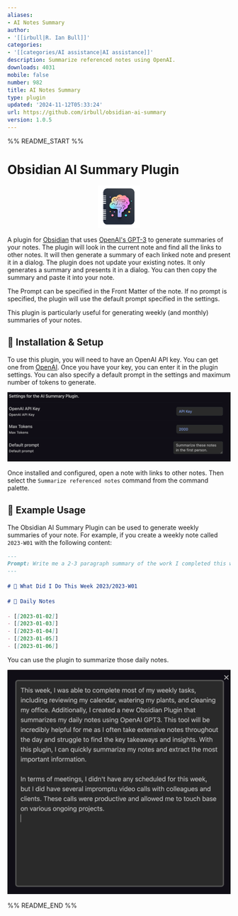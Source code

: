 ```yaml
---
aliases:
- AI Notes Summary
author:
- '[[irbull|R. Ian Bull]]'
categories:
- '[[categories/AI assistance|AI assistance]]'
description: Summarize referenced notes using OpenAI.
downloads: 4031
mobile: false
number: 982
title: AI Notes Summary
type: plugin
updated: '2024-11-12T05:33:24'
url: https://github.com/irbull/obsidian-ai-summary
version: 1.0.5
---
```


%% README_START %%

# Obsidian AI Summary Plugin

<p align="center">
<img src="https://raw.githubusercontent.com/irbull/obsidian-ai-summary/HEAD/ai-summary.png"  width="96">
</p>

A plugin for [Obsidian](https://obsidian.md) that uses [OpenAI's GPT-3](https://openai.com/blog/openai-api/) to generate summaries of your notes. The plugin will look in the current note and find all the links to other notes. It will then generate a summary of each linked note and present it in a dialog. The plugin does not update your existing notes. It only generates a summary and presents it in a dialog. You can then copy the summary and paste it into your note.

The Prompt can be specified in the Front Matter of the note. If no prompt is specified, the plugin will use the default prompt specified in the settings.

This plugin is particularly useful for generating weekly (and monthly) summaries of your notes.

## 🚀 Installation & Setup

To use this plugin, you will need to have an OpenAI API key. You can get one from [OpenAI](https://beta.openai.com/). Once you have your key, you can enter it in the plugin settings. You can also specify a default prompt in the settings and maximum number of tokens to generate.

![Settings](https://raw.githubusercontent.com/irbull/obsidian-ai-summary/HEAD/images/settings.png)

Once installed and configured, open a note with links to other notes. Then select the `Summarize referenced notes` command from the command palette.

## 💪 Example Usage

The Obsidian AI Summary Plugin can be used to generate weekly summaries of your note. For example, if you create a weekly note called `2023-W01` with the following content:

```markdown
---
Prompt: Write me a 2-3 paragraph summary of the work I completed this week in the first person. The work completed is below the '# 🚀 Work Completed' section.
---

# 🚀 What Did I Do This Week 2023/2023-W01

# 📅 Daily Notes

- [[2023-01-02]]
- [[2023-01-03]]
- [[2023-01-04]]
- [[2023-01-05]]
- [[2023-01-06]]

```

You can use the plugin to summarize those daily notes.

 ![Settings](https://raw.githubusercontent.com/irbull/obsidian-ai-summary/HEAD/images/ai-dialog.png)


%% README_END %%